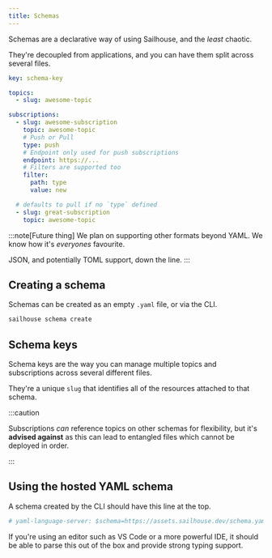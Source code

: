 ```yaml
---
title: Schemas
---
```


Schemas are a declarative way of using Sailhouse, and the _least_ chaotic.

They're decoupled from applications, and you can have them split across several files.

```yaml
key: schema-key

topics:
  - slug: awesome-topic

subscriptions:
  - slug: awesome-subscription
    topic: awesome-topic
    # Push or Pull
    type: push
    # Endpoint only used for push subscriptions
    endpoint: https://...
    # Filters are supported too
    filter:
      path: type
      value: new

  # defaults to pull if no `type` defined
  - slug: great-subscription
    topic: awesome-topic
```

:::note[Future thing]
We plan on supporting other formats beyond YAML. We know how it's _everyones_ favourite.

JSON, and potentially TOML support, down the line.
:::

## Creating a schema

Schemas can be created as an empty `.yaml` file, or via the CLI.

```sh
sailhouse schema create
```

## Schema keys

Schema keys are the way you can manage multiple topics and subscriptions across several different files.

They're a unique `slug` that identifies all of the resources attached to that schema.

:::caution

Subscriptions _can_ reference topics on other schemas for flexibility, but it's **advised against** as this can lead to entangled files which cannot be deployed in order.

:::
## Using the hosted YAML schema

A schema created by the CLI should have this line at the top.

```yaml
# yaml-language-server: $schema=https://assets.sailhouse.dev/schema.yaml
```

If you're using an editor such as VS Code or a more powerful IDE, it should be able to parse this out of the box and provide strong typing support.
